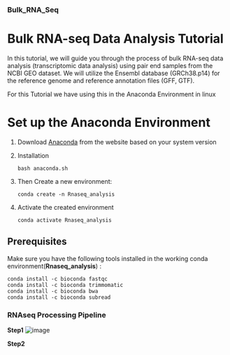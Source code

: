 ### **Bulk_RNA_Seq**

# Bulk RNA-seq Data Analysis Tutorial

In this tutorial, we will guide you through the process of bulk RNA-seq data analysis (transcriptomic data analysis) using pair end samples from the NCBI GEO dataset. We will utilize the Ensembl database (GRCh38.p14) for the reference genome and reference annotation files (GFF, GTF).

For this Tutorial we have using this in the Anaconda Environment in linux

# Set up the Anaconda Environment 
1. Download [Anaconda](https://www.anaconda.com/download#downloads) from the website based on your system version
2. Installation
   ```
   bash anaconda.sh
   ```
3. Then Create a new environment:
   ```
   conda create -n Rnaseq_analysis
   ```

4. Activate the created environment
   ```
   conda activate Rnaseq_analysis
   ```
 
## Prerequisites

Make sure you have the following tools installed in the working conda environment(**Rnaseq_analysis**) :

```
conda install -c bioconda fastqc
conda install -c bioconda trimmomatic
conda install -c bioconda bwa
conda install -c bioconda subread
```

### **RNAseq Processing Pipeline**

**Step1**
![image](https://github.com/Moha-cm/RNAseq-Analysis/assets/118077473/68a9da7f-4457-49d7-b976-515dd947197b)

**Step2**









